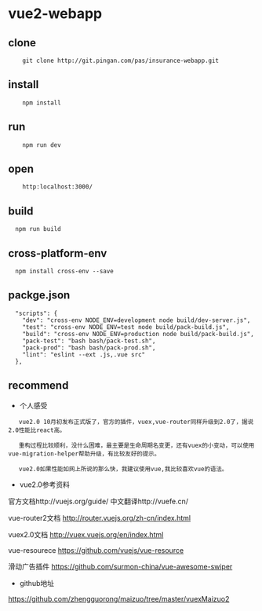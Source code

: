 <h1>vue2-webapp</h1>

## clone
```
    git clone http://git.pingan.com/pas/insurance-webapp.git
```

## install

```
    npm install
```

## run

```
    npm run dev
```   

## open

```
    http:localhost:3000/
```

## build   

```
  npm run build
```

## cross-platform-env

```
  npm install cross-env --save
```    

## packge.json
```
  "scripts": {
    "dev": "cross-env NODE_ENV=development node build/dev-server.js",
    "test": "cross-env NODE_ENV=test node build/pack-build.js",
    "build": "cross-env NODE_ENV=production node build/pack-build.js",
    "pack-test": "bash bash/pack-test.sh",
    "pack-prod": "bash bash/pack-prod.sh",
    "lint": "eslint --ext .js,.vue src"
  },
```


## recommend
* 个人感受
```
   vue2.0 10月初发布正式版了，官方的插件，vuex,vue-router同样升级到2.0了，据说2.0性能比react高。

   重构过程比较顺利，没什么困难，最主要是生命周期名变更，还有vuex的小变动，可以使用vue-migration-helper帮助升级，有比较友好的提示。

   vue2.0如果性能如网上所说的那么快，我建议使用vue,我比较喜欢vue的语法。
```

* vue2.0参考资料

 官方文档http://vuejs.org/guide/ 中文翻译http://vuefe.cn/

 vue-router2文档 http://router.vuejs.org/zh-cn/index.html

 vuex2.0文档 http://vuex.vuejs.org/en/index.html

 vue-resourece https://github.com/vuejs/vue-resource

 滑动广告插件 https://github.com/surmon-china/vue-awesome-swiper


* github地址

 https://github.com/zhengguorong/maizuo/tree/master/vuexMaizuo2
